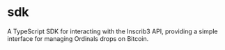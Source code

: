 # sdk
A TypeScript SDK for interacting with the Inscrib3 API, providing a simple interface for managing Ordinals drops on Bitcoin.
